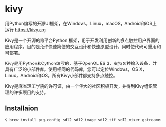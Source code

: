 # kivy
用Python编写的开源UI框架，在Windows，Linux，macOS，Android和iOS上运行 https://kivy.org


Kivy是一个开源的跨平台Python 框架，用于开发利用创新的多点触控用户界面的应用程序。目的是允许快速简便的交互设计和快速原型设计，同时使代码可重用和可部署。

Kivy是用Python和Cython编写的，基于OpenGL ES 2，支持各种输入设备，并具有广泛的小部件库。使用相同的代码库，您可以定位Windows，OS X，Linux，Android和iOS。所有Kivy小部件都支持多点触控。

Kivy是麻省理工学院的许可证，由一个伟大的社区积极开发，并得到Kivy组织管理的许多项目的支持。

## Installaion
```bash
$ brew install pkg-config sdl2 sdl2_image sdl2_ttf sdl2_mixer gstreamer

```